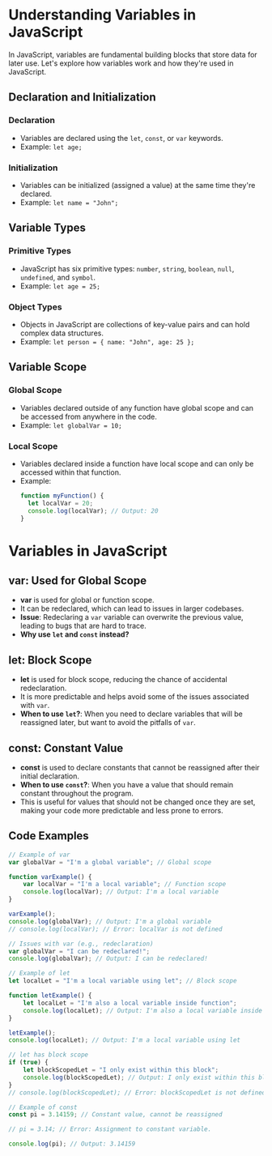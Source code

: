 # Understanding Variables in JavaScript

In JavaScript, variables are fundamental building blocks that store data for later use. Let's explore how variables work and how they're used in JavaScript.

## Declaration and Initialization

### Declaration
- Variables are declared using the `let`, `const`, or `var` keywords.
- Example: `let age;`

### Initialization
- Variables can be initialized (assigned a value) at the same time they're declared.
- Example: `let name = "John";`

## Variable Types

### Primitive Types
- JavaScript has six primitive types: `number`, `string`, `boolean`, `null`, `undefined`, and `symbol`.
- Example: `let age = 25;`

### Object Types
- Objects in JavaScript are collections of key-value pairs and can hold complex data structures.
- Example: `let person = { name: "John", age: 25 };`

## Variable Scope

### Global Scope
- Variables declared outside of any function have global scope and can be accessed from anywhere in the code.
- Example: `let globalVar = 10;`

### Local Scope
- Variables declared inside a function have local scope and can only be accessed within that function.
- Example: 
  ```javascript
  function myFunction() {
    let localVar = 20;
    console.log(localVar); // Output: 20
  }

# Variables in JavaScript

## var: Used for Global Scope

- **var** is used for global or function scope.
- It can be redeclared, which can lead to issues in larger codebases.
- **Issue**: Redeclaring a `var` variable can overwrite the previous value, leading to bugs that are hard to trace.
- **Why use `let` and `const` instead?**

## let: Block Scope

- **let** is used for block scope, reducing the chance of accidental redeclaration.
- It is more predictable and helps avoid some of the issues associated with `var`.
- **When to use `let`?**: When you need to declare variables that will be reassigned later, but want to avoid the pitfalls of `var`.

## const: Constant Value

- **const** is used to declare constants that cannot be reassigned after their initial declaration.
- **When to use `const`?**: When you have a value that should remain constant throughout the program.
- This is useful for values that should not be changed once they are set, making your code more predictable and less prone to errors.

## Code Examples

```javascript
// Example of var
var globalVar = "I'm a global variable"; // Global scope

function varExample() {
    var localVar = "I'm a local variable"; // Function scope
    console.log(localVar); // Output: I'm a local variable
}

varExample();
console.log(globalVar); // Output: I'm a global variable
// console.log(localVar); // Error: localVar is not defined

// Issues with var (e.g., redeclaration)
var globalVar = "I can be redeclared!";
console.log(globalVar); // Output: I can be redeclared!

// Example of let
let localLet = "I'm a local variable using let"; // Block scope

function letExample() {
    let localLet = "I'm also a local variable inside function";
    console.log(localLet); // Output: I'm also a local variable inside function
}

letExample();
console.log(localLet); // Output: I'm a local variable using let

// let has block scope
if (true) {
    let blockScopedLet = "I only exist within this block";
    console.log(blockScopedLet); // Output: I only exist within this block
}
// console.log(blockScopedLet); // Error: blockScopedLet is not defined

// Example of const
const pi = 3.14159; // Constant value, cannot be reassigned

// pi = 3.14; // Error: Assignment to constant variable.

console.log(pi); // Output: 3.14159
```

